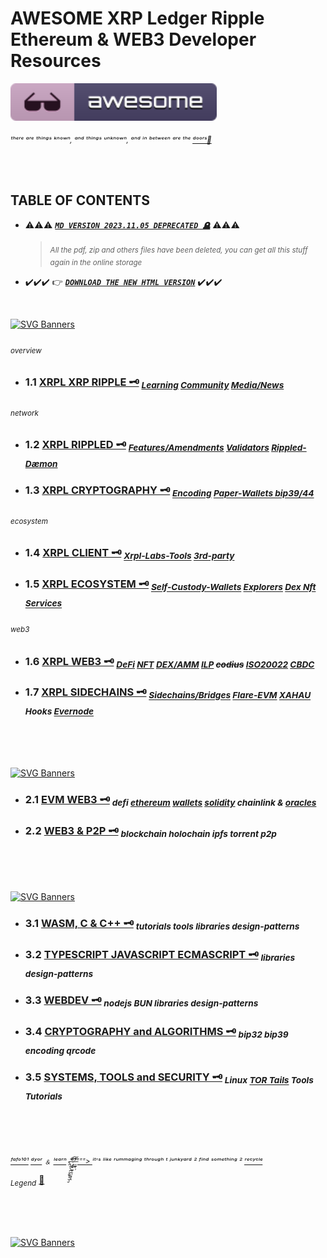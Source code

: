 # AWESOME XRP Ledger Ripple Ethereum & WEB3 Developer Resources



[<img src="/index/awesome.svg" width="330px" height="60px" alt="hi h"/>](https://github.com/f1f47a23/awesome)


<sub>*ᵗʰᵉʳᵉ ᵃʳᵉ ᵗʰⁱⁿᵍˢ ᵏⁿᵒʷⁿ, ᵃⁿᵈ ᵗʰⁱⁿᵍˢ ᵘⁿᵏⁿᵒʷⁿ, ᵃⁿᵈ ⁱⁿ ᵇᵉᵗʷᵉᵉⁿ ᵃʳᵉ ᵗʰᵉ [ᵈᵒᵒʳˢ🚪](https://youtu.be/BsmFixJuBdI)*</sub>

<br/><br/>


## TABLE OF CONTENTS
 - ⚠️⚠️⚠️ [***`MD VERSION 2023.11.05 DEPRECATED 🪦`***](/index/sinking.gif) ⚠️⚠️⚠️
   > <sub>*All the pdf, zip and others files have been deleted, you can get all this stuff again in the online storage*</sub> 

 - ✔️✔️✔️ 👉 [***`DOWNLOAD THE NEW HTML VERSION`***](https://linktr.ee/f1f47a23/) ✔️✔️✔️


<br/>

[![SVG Banners](https://svg-banners.vercel.app/api?type=luminance&text1=XRPL🤹&width=800&height=200)](https://github.com/Akshay090/svg-banners)

###### <sub>*overview*</sub>

 - ### 1.1 [XRPL XRP RIPPLE 🗝️](/xrpl/AWESOME-XRPL.md) <sub>*[Learning](/xrpl/AWESOME-XRPL.md#1-xrpmain) [Community](/xrpl/AWESOME-XRPL.md#1-xrpcomu) [Media/News](/xrpl/AWESOME-XRPL.md#1-xrpmedia)*</sub> 

###### <sub>*network*</sub>

 - ### 1.2 [XRPL RIPPLED 🗝️](/xrpl/AWESOME-XRPL-RIPPLED.md) <sub>*[Features/Amendments](/xrpl/AWESOME-XRPL-RIPPLED.md#1-xrpfeat) [Validators](/xrpl/AWESOME-XRPL-RIPPLED.md#1-xrpnode) [Rippled-Dæmon](/xrpl/AWESOME-XRPL-RIPPLED.md#1-rippled)*</sub> 
 - ### 1.3 [XRPL CRYPTOGRAPHY 🗝️](/xrpl/AWESOME-XRPL-CRYPTOGRAPHY.md) <sub>*[Encoding](/xrpl/AWESOME-XRPL-CRYPTOGRAPHY.md#xrpalg) [Paper-Wallets bip39/44](/xrpl/AWESOME-XRPL-CRYPTOGRAPHY.md#1-xrpapwal)*</sub>

###### <sub>*ecosystem*</sub>

 - ### 1.4 [XRPL CLIENT 🗝️](/xrpl/AWESOME-XRPL-SOFTWARE.md) <sub>*[Xrpl-Labs-Tools](/xrpl/AWESOME-XRPL-SOFTWARE.md#1-xrpdevtool) [3rd-party](/xrpl/AWESOME-XRPL-SOFTWARE.md#1-xrp3rdt)*</sub> 
 - ### 1.5 [XRPL ECOSYSTEM 🗝️](/xrpl/AWESOME-XRPL-ECOSYSTEM.md) <sub>*[Self-Custody-Wallets](/xrpl/AWESOME-XRPL-ECOSYSTEM.md#1-xrpwal) [Explorers](/xrpl/AWESOME-XRPL-ECOSYSTEM.md#1-xrpsrvc) [Dex Nft Services](/xrpl/AWESOME-XRPL-ECOSYSTEM.md#1-xrpsrnf)*</sub> 

###### <sub>*web3*</sub>

 - ### 1.6 [XRPL WEB3 🗝️](/xrpl/AWESOME-XRPL-WEB3.md) <sub>*[DeFi](/xrpl/AWESOME-XRPL-WEB3.md) [NFT](/xrpl/AWESOME-XRPL-WEB3.md#1-xrpnft) [DEX/AMM](/xrpl/AWESOME-XRPL-WEB3.md#1-xrpdexamm) [ILP](/xrpl/AWESOME-XRPL-WEB3.md#1-xrpilp) ~~codius~~ [ISO20022](/xrpl/AWESOME-XRPL-WEB3.md#1-xrpiso) [CBDC](/xrpl/AWESOME-XRPL-WEB3.md#1-xrpcbdc)*</sub>
 - ### 1.7 [XRPL SIDECHAINS 🗝️](/xrpl/AWESOME-XRPL-SIDE.md) <sub>*[Sidechains/Bridges](/xrpl/AWESOME-XRPL-SIDE.md#1-xrpside) [Flare-EVM](/xrpl/AWESOME-XRPL-SIDE.md#1-xrpflare) [XAHAU](/xrpl/AWESOME-XRPL-SIDE.md#1-xrpxah) Hooks [Evernode](/xrpl/AWESOME-XRPL-SIDE.md#1-xrpever)*</sub>

<br><br><br>

[![SVG Banners](https://svg-banners.vercel.app/api?type=typeWriter&text1=THE-OTHER-WEB3🤹&width=800&height=100)](https://github.com/Akshay090/svg-banners)

  - ### 2.1 [EVM WEB3 🗝️](/web3dev/AWESOME-EVM-WEB3.md) <sub>*defi [ethereum](/web3dev/AWESOME-EVM-WEB3.md#2-evmeth) [wallets](/web3dev/AWESOME-EVM-WEB3.md#2-evmwal) [solidity](/web3dev/AWESOME-EVM-WEB3.md#2-evmsol) chainlink & [oracles](/web3dev/AWESOME-EVM-WEB3.md#2-evmora)*</sub>
  - ### 2.2 [WEB3 & P2P 🗝️](/web3dev/AWESOME-OTHER-WEB3.md) <sub>*blockchain holochain ipfs torrent p2p*</sub>

<br><br><br>

[![SVG Banners](https://svg-banners.vercel.app/api?type=rainbow&text1=WEB-DEVELOPMENT🤹&width=800&height=100)](https://github.com/Akshay090/svg-banners)

  - ### 3.1 [WASM, C & C++ 🗝️](/web3dev/AWESOME-WEBASM.md#3-webasm) <sub>*tutorials tools libraries design-patterns*</sub>
  - ### 3.2 [TYPESCRIPT JAVASCRIPT ECMASCRIPT 🗝️](/web3dev/AWESOME-WEBDEV.md#3-webjs) <sub>*libraries design-patterns*</sub>
  - ### 3.3 [WEBDEV 🗝️](/web3dev/AWESOME-WEBDEV.md#3-webdev) <sub>*nodejs BUN libraries design-patterns*</sub>
  - ### 3.4 [CRYPTOGRAPHY and ALGORITHMS 🗝️](/web3dev/AWESOME-WEBCRP.md#3-webcrp) <sub>*bip32 bip39 encoding qrcode*</sub>
  - ### 3.5 [SYSTEMS, TOOLS and SECURITY 🗝️](/web3dev/AWESOME-WEBSYS.md) <sub>*Linux [TOR Tails](/web3dev/AWESOME-WEBSYS.md#--tor-%EF%B8%8F) Tools Tutorials*</sub>

<br><br><br>





 
<sub>*[ᶠᵃᶠᵒ¹⁰¹](https://www.youtube.com/shorts/rFZ_5PA-l34) [ᵈʸᵒʳ](https://www.reddit.com/r/sciencememes/comments/xr5qrf/fuck_around_and_find_out/) ﹠ [ˡᵉᵃʳⁿ](https://youtu.be/KqbCAcSj79U) [ ₅̶̢̛͍͔̹̗̥͚͓͉̮̜̮͋⁸̷̧̨̡͚̞͇̠̰̹̱͈̖̭͆͠⁹̶̲͇͙̹̅⁼⁼⁼> ](https://youtu.be/FWp_LgzFpEo) ⁱᵗ'ˢ ˡⁱᵏᵉ ʳᵘᵐᵐᵃᵍⁱⁿᵍ ᵗʰʳᵒᵘᵍʰ ᵗ ʲᵘⁿᵏʸᵃʳᵈ ² ᶠⁱⁿᵈ ˢᵒᵐᵉᵗʰⁱⁿᵍ ² [ʳᵉᶜʸᶜˡᵉ](https://youtu.be/HYZKP8pxI-w)*</sub>

<sub>*Legend*</sub> [🐞](/index/legend.md)

<br><br><br>

[![SVG Banners](https://svg-banners.vercel.app/api?type=glitch&text1=🕳🤹&width=800&height=20)](https://github.com/Akshay090/svg-banners)





